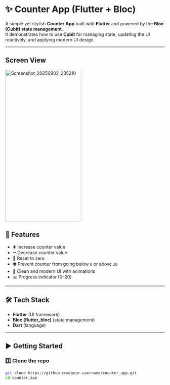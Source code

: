 # ✨ Counter App (Flutter + Bloc)

A simple yet stylish **Counter App** built with **Flutter** and powered by the **Bloc (Cubit) state management**.  
It demonstrates how to use **Cubit** for managing state, updating the UI reactively, and applying modern UI design.

---
## Screen View
<img width="240" height="480" alt="Screenshot_20250902_235210" src="https://github.com/user-attachments/assets/6e9678eb-6ca0-49d5-a732-737303f7219e" />

## 🚀 Features

- ➕ Increase counter value  
- ➖ Decrease counter value  
- 🔄 Reset to zero  
- ⛔ Prevent counter from going below `0` or above `20`  
- 🎨 Clean and modern UI with animations  
- 📊 Progress indicator (0–20)

---

## 🛠️ Tech Stack

- **Flutter** (UI framework)  
- **Bloc (flutter_bloc)** (state management)  
- **Dart** (language)

---

## ▶️ Getting Started

### 1️⃣ Clone the repo

```bash
git clone https://github.com/your-username/counter_app.git
cd counter_app
